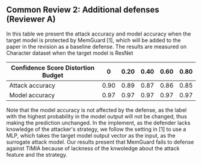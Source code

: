 ## Common Review 2: Additional defenses (Reviewer A)

In this table we present the attack accuracy and model accuracy when the target model is protected by MemGuard [1], which will be added to the paper in the revision as a baseline defense.
The results are measured on Character dataset when the target model is ResNet

| Confidence Score Distortion Budget | 0    | 0.20 | 0.40 | 0.60 | 0.80 |
|------------------------------------|------|------|------|------|------|
| Attack accuracy                   | 0.90 | 0.89 | 0.87 | 0.86 | 0.85 |
| Model accuracy                    | 0.97 | 0.97 | 0.97 | 0.97 | 0.97 |

Note that the model accuracy is not affected by the defense, as the label with the highest probability in the model output will not be changed, thus making the prediction unchanged.
In the implement, as the defender lacks knowledge of the attacker's strategy, we follow the setting in [1] to use a MLP, which takes the target model output vector as the input, as the surrogate
attack model. Our results present that MemGuard fails to defense against TIMIA because of lackness of the knwoledge about the attack feature and the strategy.


